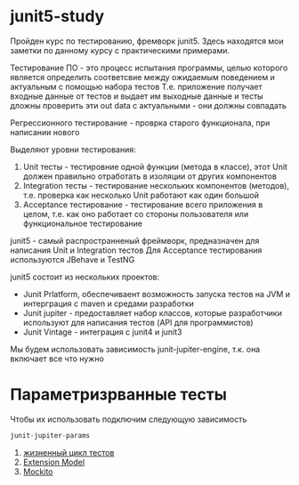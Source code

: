 # junit5-study

Пройден курс по тестированию, фремворк junit5.
Здесь находятся мои заметки по данному курсу с практическими примерами.

Тестирование ПО - это процесс испытания программы, целью которого является определить 
соответсвие между ожидаемым поведением и актуальным с помощью набора тестов
Т.е. приложение получает входные данные от тестов и выдает им выходные данные и тесты дложны 
проверить эти out data с актуальными - они должны совпадать

Регрессионного тестирование - проврка старого функционала, при написании нового

Выделяют уровни тестирования:
1. Unit тесты - тестировние одной функции (метода в классе), этот Unit должен правильно 
   отработать в изоляции от других компонентов
2. Integration тесты - тестирование нескольких компонентов (методов), т.е. проверка как 
   несколько Unit работают как один большой
3. Acceptance тестирование - тестирование всего приложения в целом, т.е. как оно работает со 
   стороны пользователя или функциональное тестирование

junit5 - самый распространненый фреймворк, предназначен для написания Unit и Integration тестов
Для Acceptance тестирования используются JBehave и TestNG

junit5 состоит из нескольких проектов:
- Junit Prlatform, обеспечиваент возможность запуска тестов на JVM и интерграция с maven и 
  средами разработки
- Junit jupiter - предоставляет набор классов, которые разработчики используют для написания 
  тестов (API для программистов)
- Junit Vintage - интеграция с junit4 и junit3

Мы будем использовать зависимость junit-jupiter-engine, т.к. она включает все что нужно

# Параметризрванные тесты
Чтобы их использовать подключим следующую зависимость
```js
junit-jupiter-params
```
1. [жизненный цикл тестов](https://github.com/alexmnv03/junit5-study/blob/develop/Introduction/HELP.md)
2. [Extension Model](https://github.com/alexmnv03/junit5-study/blob/develop/Introduction/Extension-Model.md)
3. [Mockito](https://github.com/alexmnv03/junit5-study/blob/develop/Introduction/Mockito.md)

